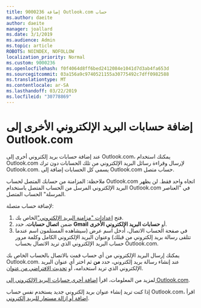 ```yaml
---
title: إضافة 9000236 Outlook.com حساب
ms.author: daeite
author: daeite
manager: joallard
ms.date: 3/1/2019
ms.audience: Admin
ms.topic: article
ROBOTS: NOINDEX, NOFOLLOW
localization_priority: Normal
ms.custom: 9000236
ms.openlocfilehash: f0f4064d8ff6bed2412084e1041d7d3ab4fa653d
ms.sourcegitcommit: 03a156a9c9740521155a30775492c7dff0982588
ms.translationtype: MT
ms.contentlocale: ar-SA
ms.lasthandoff: 03/22/2019
ms.locfileid: "30778869"
---
```

# <a name="add-your-other-email-accounts-to-outlookcom"></a>إضافة حسابات البريد الإلكتروني الأخرى إلى Outlook.com

عند إضافة حسابات بريد إلكتروني أخرى إلى Outlook.com، يمكنك استخدام Outlook.com لإرسال وقراءة رسائل البريد الإلكتروني من تلك الحسابات دون ترك Outlook.com. يسمى كل الحسابات إضافة إلى Outlook.com حساب متصل.

ملاحظة: المزامنة من حسابك المتصل لحساب Outlook.com اتجاه واحد فقط. لن يظهر البريد الإلكتروني المرسل من الحساب المتصل باستخدام Outlook.com في "العناصر المرسلة" الحساب المتصل.

لإضافة حساب متصلة:

1. فتح [إعدادات "مزامنة البريد الإلكتروني"](https://go.microsoft.com/fwlink/?linkid=875264)الخاص بك.
2. ضمن **اتصال حسابات**، حدد **Gmail** أو **حسابات البريد الإلكتروني الأخرى**.
3. في صفحة الحساب الاتصال، أدخل اسم عرض (سيشاهده المستلمون اسم عندما تتلقى رسالة بريد إلكتروني من قبلك) وعنوان البريد الإلكتروني الكامل وكلمة مرور حساب البريد الإلكتروني الذي تريد الاتصال بحساب Outlook.com.

يمكنك إرسال البريد الإلكتروني من أي حساب قمت بالاتصال بالحساب الخاص بك Outlook.com. عند إنشاء رسالة بريد إلكتروني، حدد **من** ثم اختر أي عنوان البريد الإلكتروني الذي تريد استخدامه، أو [تحديث الافتراضي من عنوان](https://go.microsoft.com/fwlink/?linkid=875264).

لمزيد من المعلومات، اقرأ [إضافة أخرى حسابات البريد الإلكتروني إلى Outlook.com](https://support.office.com/article/c5224df4-5885-4e79-91ba-523aa743f0ba).

إذا كنت تريد إنشاء عنوان بريد إلكتروني جديد يستخدم نفس حساب Outlook.com، اقرأ [إضافة أو إزالة مستعار للبريد إلكتروني](https://support.office.com/article/459b1989-356d-40fa-a689-8f285b13f1f2).